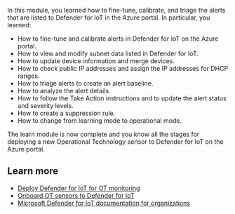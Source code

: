 In this module, you learned how to fine-tune, calibrate, and triage the alerts that are listed to Defender for IoT in the Azure portal. In particular, you learned:

- How to fine-tune and calibrate alerts in Defender for IoT on the Azure portal.
- How to view and modify subnet data listed in Defender for IoT.
- How to update device information and merge devices.
- How to check public IP addresses and assign the IP addresses for DHCP ranges.
- How to triage alerts to create an alert baseline.
- How to analyze the alert details.
- How to follow the Take Action instructions and to update the alert status and severity levels.
- How to create a suppression rule.
- How to change from learning mode to operational mode.

The learn module is now complete and you know all the stages for deploying a new Operational Technology sensor to Defender for IoT on the Azure portal.

## Learn more

- [Deploy Defender for IoT for OT monitoring](/azure/defender-for-iot/organizations/ot-deploy/ot-deploy-path)
- [Onboard OT sensors to Defender for IoT](/azure/defender-for-iot/organizations/onboard-sensors)
- [Microsoft Defender for IoT documentation for organizations](/azure/defender-for-iot/organizations/)
